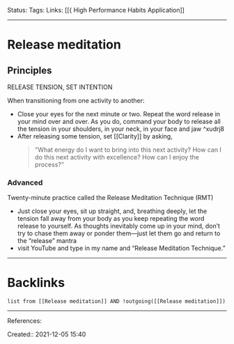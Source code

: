 Status: 
Tags: 
Links: [[{ High Performance Habits Application]]
___
# Release meditation
## Principles
RELEASE TENSION, SET INTENTION

When transitioning from one activity to another:
- Close your eyes for the next minute or two. Repeat the word release in your mind over and over. As you do, command your body to release all the tension in your shoulders, in your neck, in your face and jaw ^xudrj8
- After releasing some tension, set [[Clarity]] by asking,
	> "What energy do I want to bring into this next activity? How can I do this next activity with excellence? How can I enjoy the process?”
### Advanced
Twenty-minute practice called the Release Meditation Technique (RMT)
- Just close your eyes, sit up straight, and, breathing deeply, let the tension fall away from your body as you keep repeating the word release to yourself. As thoughts inevitably come up in your mind, don’t try to chase them away or ponder them—just let them go and return to the “release” mantra
- visit YouTube and type in my name and “Release Meditation Technique.”
___
# Backlinks
```dataview
list from [[Release meditation]] AND !outgoing([[Release meditation]])
```
___
References:

Created:: 2021-12-05 15:40
